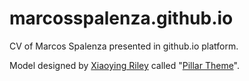 # marcosspalenza.github.io

CV of Marcos Spalenza presented in github.io platform.

Model designed by [Xiaoying Riley](https://github.com/xriley/) called "[Pillar Theme](https://github.com/xriley/pillar-theme)".
